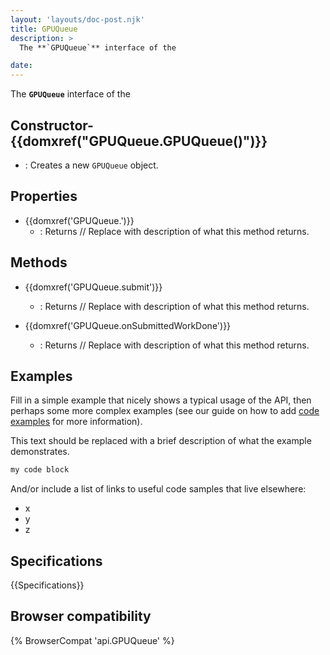 ```yaml
---
layout: 'layouts/doc-post.njk'
title: GPUQueue
description: >
  The **`GPUQueue`** interface of the  

date: 
---
```


The **`GPUQueue`** interface of the  





 ## Constructor- {{domxref("GPUQueue.GPUQueue()")}}
  - : Creates a new `GPUQueue` object.



## Properties

- {{domxref('GPUQueue.')}}
  - : Returns // Replace with description of what this method returns.

## Methods

- {{domxref('GPUQueue.submit')}}
  - : Returns // Replace with description of what this method returns.

- {{domxref('GPUQueue.onSubmittedWorkDone')}}
  - : Returns // Replace with description of what this method returns.



## Examples

Fill in a simple example that nicely shows a typical usage of the API, then perhaps some more complex examples (see our guide on how to add [code examples](/en-US/docs/MDN/Contribute/Structures/Code_examples) for more information).

This text should be replaced with a brief description of what the example demonstrates.

```js
my code block
```

And/or include a list of links to useful code samples that live elsewhere:

*   x
*   y
*   z

## Specifications

{{Specifications}}

## Browser compatibility

{% BrowserCompat 'api.GPUQueue' %}

